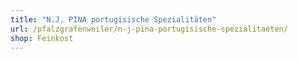 ```yaml
---
title: "N.J. PINA portugisische Spezialitäten"
url: /pfalzgrafenweiler/n-j-pina-portugisische-spezialitaeten/
shop: Feinkost
---
```


